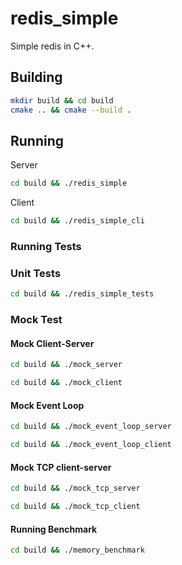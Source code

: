 # redis_simple
Simple redis in C++.

## Building
```sh
mkdir build && cd build
cmake .. && cmake --build .
```

## Running
Server
```sh
cd build && ./redis_simple
```
Client
```sh
cd build && ./redis_simple_cli
```

### Running Tests
### Unit Tests
```sh
cd build && ./redis_simple_tests
```

### Mock Test
#### Mock Client-Server
```sh
cd build && ./mock_server
```
```sh
cd build && ./mock_client
```

#### Mock Event Loop
```sh
cd build && ./mock_event_loop_server
```
```sh
cd build && ./mock_event_loop_client
```

#### Mock TCP client-server
```sh
cd build && ./mock_tcp_server
```
```sh
cd build && ./mock_tcp_client
```

#### Running Benchmark
```sh
cd build && ./memory_benchmark
```
